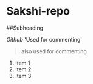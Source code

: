 # Sakshi-repo
##Subheading

*Github*
'Used for commenting'
>also used for commenting
1. Item 1
1. Item 2
1. Item 3

